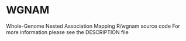 # WGNAM
Whole-Genome Nested Association Mapping
R/wgnam source code
For more information please see the DESCRIPTION file

